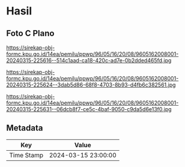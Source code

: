 # Hasil

## Foto C Plano

https://sirekap-obj-formc.kpu.go.id/14ea/pemilu/ppwp/96/05/16/20/08/9605162008001-20240315-225616--514c1aad-ca18-420c-ad7e-0b2dded465fd.jpg

https://sirekap-obj-formc.kpu.go.id/14ea/pemilu/ppwp/96/05/16/20/08/9605162008001-20240315-225624--3dab5d86-68f8-4703-8b93-d4fb6c382561.jpg

https://sirekap-obj-formc.kpu.go.id/14ea/pemilu/ppwp/96/05/16/20/08/9605162008001-20240315-225631--06dcb8f7-ce5c-4baf-9050-c9da5d6e13f0.jpg


## Metadata

| Key        | Value               |
| ---------- | ------------------- |
| Time Stamp | 2024-03-15 23:00:00 |



